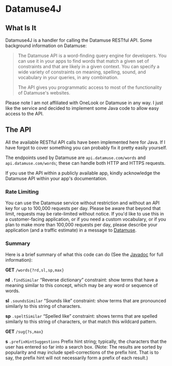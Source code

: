 # Datamuse4J

## What Is It
Datamuse4J is a handler for calling the Datamuse RESTful API. Some background information on Datamuse:

> The Datamuse API is a word-finding query engine for developers. You can use it in your apps to find words that match a 
> given set of constraints and that are likely in a given context. You can specify a wide variety of constraints on 
> meaning, spelling, sound, and vocabulary in your queries, in any combination.
>
> The API gives you programmatic access to most of the functionality of Datamuse's websites.

Please note I am not affiliated with OneLook or Datamuse in any way. I just like the service and decided to
implement some Java code to allow easy access to the API.

## The API
All the available RESTful API calls have been implemented here for Java. If I have forgot to cover something you can 
probably fix it pretty easily yourself.

The endpoints used by Datamuse are `api.datamuse.com/words` and `api.datamuse.com/words`; these can handle both HTTP and 
HTTPS requests.

If you use the API within a publicly available app, kindly acknowledge the Datamuse API within your app's documentation.

### Rate Limiting
You can use the Datamuse service without restriction and without an API key for up to 100,000 requests per day. Please 
be aware that beyond that limit, requests may be rate-limited without notice. If you'd like to use this in a 
customer-facing application, or if you need a custom vocabulary, or if you plan to make more than 100,000 requests per 
day, please describe your application (and a traffic estimate) in a message to 
[Datamuse](https://www.onelook.com/?c=about&sel=api#feedback).

### Summary
Here is a brief summary of what this code can do (See the [Javadoc](javadoc/overview-tree.html) for full information):

**GET** `/words{?rd,sl,sp,max}`

**rd** `.findSimilar` “Reverse dictionary” constraint: show terms that have a meaning similar to this concept, which may 
be any word or sequence of words.

**sl** `.soundsSimilar` “Sounds like” constraint: show terms that are pronounced similarly to this string of characters.

**sp** `.speltSimilar` “Spelled like” constraint: shows terms that are spelled similarly to this string of characters, 
or that match this wildcard pattern.

**GET** `/sug{?s,max}`

**s** `.prefixHintSuggestions` Prefix hint string; typically, the characters that the user has entered so far into a 
search box. (Note: The results are sorted by popularity and may include spell-corrections of the prefix hint. That is to 
say, the prefix hint will not necessarily form a prefix of each result.)
